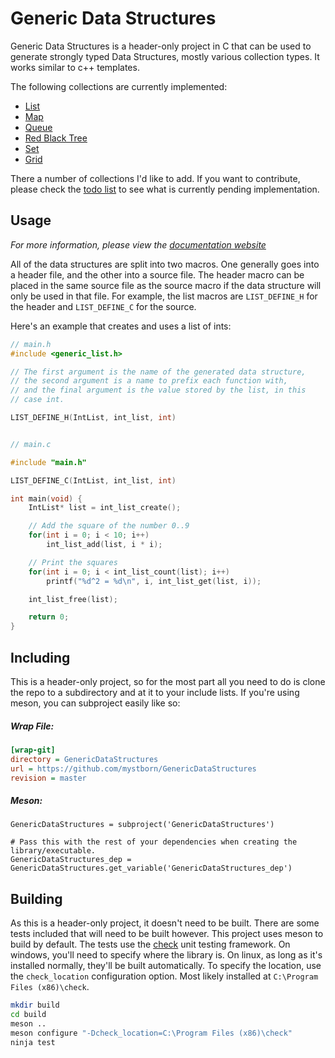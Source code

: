 # Generic Data Structures

Generic Data Structures is a header-only project in C that can be used to generate strongly typed Data Structures, mostly various collection types. It works similar to c++ templates.

The following collections are currently implemented:
* [List](https://mystborn.github.io/GenericDataStructures/list/)
* [Map](https://mystborn.github.io/GenericDataStructures/map/)
* [Queue](https://mystborn.github.io/GenericDataStructures/queue/)
* [Red Black Tree](https://mystborn.github.io/GenericDataStructures/redblacktree/)
* [Set](https://mystborn.github.io/GenericDataStructures/set/)
* [Grid](https://mystborn.github.io/GenericDataStructures/grid/)

There a number of collections I'd like to add. If you want to contribute, please check the [todo list](https://github.com/mystborn/GenericDataStructures/blob/master/todolist.txt) to see what is currently pending implementation.

## Usage

*For more information, please view the [documentation website](https://mystborn.github.io/GenericDataStructures/)*

All of the data structures are split into two macros. One generally goes into a header file, and the other into a source file. The header macro can be placed in the same source file as the source macro if the data structure will only be used in that file. For example, the list macros are `LIST_DEFINE_H` for the header and `LIST_DEFINE_C` for the source.

Here's an example that creates and uses a list of ints:

```c
// main.h
#include <generic_list.h>

// The first argument is the name of the generated data structure,
// the second argument is a name to prefix each function with,
// and the final argument is the value stored by the list, in this
// case int.

LIST_DEFINE_H(IntList, int_list, int)


// main.c

#include "main.h"

LIST_DEFINE_C(IntList, int_list, int)

int main(void) {
    IntList* list = int_list_create();

    // Add the square of the number 0..9
    for(int i = 0; i < 10; i++)
        int_list_add(list, i * i);

    // Print the squares
    for(int i = 0; i < int_list_count(list); i++)
        printf("%d^2 = %d\n", i, int_list_get(list, i));

    int_list_free(list);

    return 0;
}
```

## Including

This is a header-only project, so for the most part all you need to do is clone the repo to a subdirectory and at it to your include lists. If you're using meson, you can subproject easily like so:

##### Wrap File:

```ini
[wrap-git]
directory = GenericDataStructures
url = https://github.com/mystborn/GenericDataStructures
revision = master
```

##### Meson:

```meson
GenericDataStructures = subproject('GenericDataStructures')

# Pass this with the rest of your dependencies when creating the library/executable.
GenericDataStructures_dep = GenericDataStructures.get_variable('GenericDataStructures_dep')
```

## Building

As this is a header-only project, it doesn't need to be built. There are some tests included that will need to be built however. This project uses meson to build by default. The tests use the [check](https://libcheck.github.io/check/) unit testing framework. On windows, you'll need to specify where the library is. On linux, as long as it's installed normally, they'll be built automatically. To specify the location, use the `check_location` configuration option. Most likely installed at `C:\Program Files (x86)\check`.

```sh
mkdir build
cd build
meson ..
meson configure "-Dcheck_location=C:\Program Files (x86)\check"
ninja test
```
